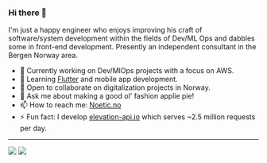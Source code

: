 ### Hi there 👋

I'm just a happy engineer who enjoys improving his craft of software/system development within the fields of 
Dev/ML Ops and dabbles some in front-end development. Presently an independent consultant in the Bergen Norway area. 

- 🔭 Currently working on Dev/MlOps projects with a focus on AWS.
- 🌱 Learning [Flutter](https://flutter.dev/) and mobile app development.
- 👯 Open to collaborate on digitalization projects in Norway.
- 💬 Ask me about making a good ol' fashion applie pie!
- 📫 How to reach me: [Noetic.no](https://www.noetic.no/)
- ⚡ Fun fact: I develop [elevation-api.io](https://elevation-api.io) which serves ~2.5 million requests per day. 

---

![](https://github-readme-stats.vercel.app/api?username=milesgranger&hide_border=true&show_icons=true&count_private=true) 
![](https://github-readme-stats.vercel.app/api/top-langs/?username=milesgranger&exclude_repo=caroline&hide=html,Jupyter%20Notebook&langs_count=10&layout=compact)
